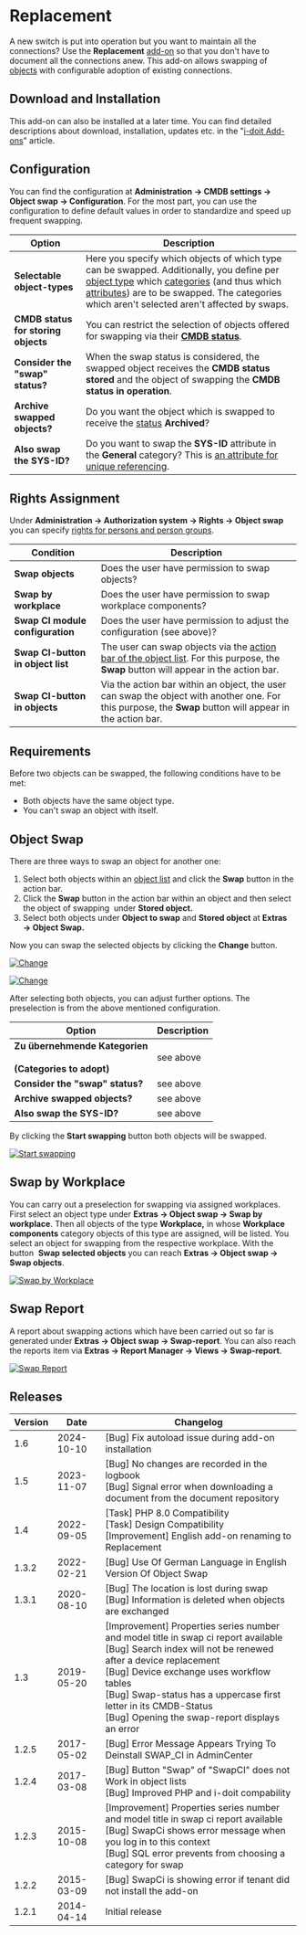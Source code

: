 # Replacement

A new switch is put into operation but you want to maintain all the connections? Use the **Replacement** [add-on](./index.md) so that you don't have to document all the connections anew. This add-on allows swapping of [objects](../basics/structure-of-the-it-documentation.md) with configurable adoption of existing connections.

Download and Installation
-------------------------

This add-on can also be installed at a later time. You can find detailed descriptions about download, installation, updates etc. in the "[i-doit Add-ons](./index.md)" article.

Configuration
-------------

You can find the configuration at **Administration** **→ CMDB settings → Object swap → Configuration**. For the most part, you can use the configuration to define default values in order to standardize and speed up frequent swapping.  

| Option                              | Description                                                                                                                                                                                                                                                                                                                                                                                |
| ----------------------------------- | ------------------------------------------------------------------------------------------------------------------------------------------------------------------------------------------------------------------------------------------------------------------------------------------------------------------------------------------------------------------------------------------ |
| **Selectable object-types**         | Here you specify which objects of which type can be swapped. Additionally, you define per [object type](../basics/structure-of-the-it-documentation.md) which [categories](../basics/structure-of-the-it-documentation.md) (and thus which [attributes](../basics/structure-of-the-it-documentation.md)) are to be swapped. The categories which aren't selected aren't affected by swaps. |
| **CMDB status for storing objects** | You can restrict the selection of objects offered for swapping via their [**CMDB status**](../basics/life-and-documentation-cycle.md).                                                                                                                                                                                                                                                     |
| **Consider the "swap" status?**     | When the swap status is considered, the swapped object receives the **CMDB status** **stored** and the object of swapping the **CMDB status in operation**.                                                                                                                                                                                                                                |
| **Archive swapped objects?**        | Do you want the object which is swapped to receive the [status](./../basics/life-and-documentation-cycle.md) **Archived**?                                                                                                                                                                                                                                                                 |
| **Also swap the SYS-ID?**           | Do you want to swap the **SYS-ID** attribute in the **General** category? This is [an attribute for unique referencing](../basics/unique-references.md).                                                                                                                                                                                                                                   |

Rights Assignment
-----------------

Under **Administration → Authorization system → Rights → Object swap** you can specify [rights for persons and person groups](../efficient-documentation/rights-management/index.md).

| Condition                              | Description                                                                                                                                                             |
| -------------------------------------- | ----------------------------------------------------------------------------------------------------------------------------------------------------------------------- |
| **Swap objects  <br>**                 | Does the user have permission to swap objects?                                                                                                                          |
| **Swap by workplace  <br>**            | Does the user have permission to swap workplace components?                                                                                                             |
| **Swap CI module configuration  <br>** | Does the user have permission to adjust the configuration (see above)?                                                                                                  |
| **Swap CI-button in object list**      | The user can swap objects via the [action bar of the object list](../basics/object-list/index.md). For this purpose, the **Swap** button will appear in the action bar. |
| ****Swap CI-button in objects****      | Via the action bar within an object, the user can swap the object with another one. For this purpose, the **Swap** button will appear in the action bar.                |

Requirements
------------

Before two objects can be swapped, the following conditions have to be met:

*   Both objects have the same object type.
*   You can't swap an object with itself.

Object Swap
-----------

There are three ways to swap an object for another one:

1. Select both objects within an [object list](../basics/object-list/index.md) and click the **Swap** button in the action bar.
2. Click the **Swap** button in the action bar within an object and then select the object of swapping  under **Stored object.**
3. Select both objects under **Object to swap** and **Stored object** at **Extras → Object Swap.**

Now you can swap the selected objects by clicking the **Change** button.

[![Change](../assets/images/en/i-doit-add-ons/replacement/1-rp.png)](../assets/images/en/i-doit-add-ons/replacement/1-rp.png)

[![Change](../assets/images/en/i-doit-add-ons/replacement/2-rp.png)](../assets/images/en/i-doit-add-ons/replacement/2-rp.png)

After selecting both objects, you can adjust further options. The preselection is from the above mentioned configuration.

| Option                                                              | Description |
| ------------------------------------------------------------------- | ----------- |
| **Zu übernehmende Kategorien**<br><br>****(Categories to adopt)**** | see above   |
| **Consider the "swap" status?**                                     | see above   |
| **Archive swapped objects?**                                        | see above   |
| **Also swap the SYS-ID?**                                           | see above   |

By clicking the **Start swapping** button both objects will be swapped.

[![Start swapping](../assets/images/en/i-doit-add-ons/replacement/3-rp.png)](../assets/images/en/i-doit-add-ons/replacement/3-rp.png)

Swap by Workplace
-----------------

You can carry out a preselection for swapping via assigned workplaces. First select an object type under **Extras → Object swap → Swap by workplace**. Then all objects of the type **Workplace,** in whose **Workplace components** category objects of this type are assigned, will be listed. You select an object for swapping from the respective workplace. With the button  **Swap selected objects** you can reach **Extras → Object swap → Swap objects**.

[![Swap by Workplace](../assets/images/en/i-doit-add-ons/replacement/4-rp.png)](../assets/images/en/i-doit-add-ons/replacement/4-rp.png)

Swap Report
-----------

A report about swapping actions which have been carried out so far is generated under **Extras → Object swap → Swap-report**. You can also reach the reports item via **Extras → Report Manager → Views → Swap-report**.

[![Swap Report](../assets/images/en/i-doit-add-ons/replacement/5-rp.png)](../assets/images/en/i-doit-add-ons/replacement/5-rp.png)

Releases
--------

| Version | Date       | Changelog                                                                                                                                                                                                                                                                                                                         |
| ------- | ---------- | --------------------------------------------------------------------------------------------------------------------------------------------------------------------------------------------------------------------------------------------------------------------------------------------------------------------------------- |
| 1.6     | 2024-10-10 | [Bug] Fix autoload issue during add-on installation                                                                                                                                                                                                                                                                               |
| 1.5     | 2023-11-07 | [Bug] No changes are recorded in the logbook<br>[Bug] Signal error when downloading a document from the document repository                                                                                                                                                                                                       |
| 1.4     | 2022-09-05 | [Task] PHP 8.0 Compatibility  <br>[Task] Design Compatibility  <br>[Improvement] English add-on renaming to Replacement                                                                                                                                                                                                           |
| 1.3.2   | 2022-02-21 | [Bug] Use Of German Language in English Version Of Object Swap                                                                                                                                                                                                                                                                    |
| 1.3.1   | 2020-08-10 | [Bug] The location is lost during swap  <br>[Bug] Information is deleted when objects are exchanged                                                                                                                                                                                                                               |
| 1.3     | 2019-05-20 | [Improvement] Properties series number and model title in swap ci report available<br>[Bug] Search index will not be renewed after a device replacement<br>[Bug] Device exchange uses workflow tables<br>[Bug] Swap-status has a uppercase first letter in its CMDB-Status<br>[Bug] Opening the swap-report displays an error<br> |
| 1.2.5   | 2017-05-02 | [Bug] Error Message Appears Trying To Deinstall SWAP_CI in AdminCenter<br>                                                                                                                                                                                                                                                        |
| 1.2.4   | 2017-03-08 | [Bug] Button "Swap" of "SwapCI" does not Work in object lists<br>[Bug] Improved PHP and i-doit compability<br>                                                                                                                                                                                                                    |
| 1.2.3   | 2015-10-08 | [Improvement] Properties series number and model title in swap ci report available<br>[Bug] SwapCi shows error message when you log in to this context<br>[Bug] SQL error prevents from choosing a category for swap<br>                                                                                                          |
| 1.2.2   | 2015-03-09 | [Bug] SwapCi is showing error if tenant did not install the add-on<br>                                                                                                                                                                                                                                                            |
| 1.2.1   | 2014-04-14 | Initial release                                                                                                                                                                                                                                                                                                                   |
